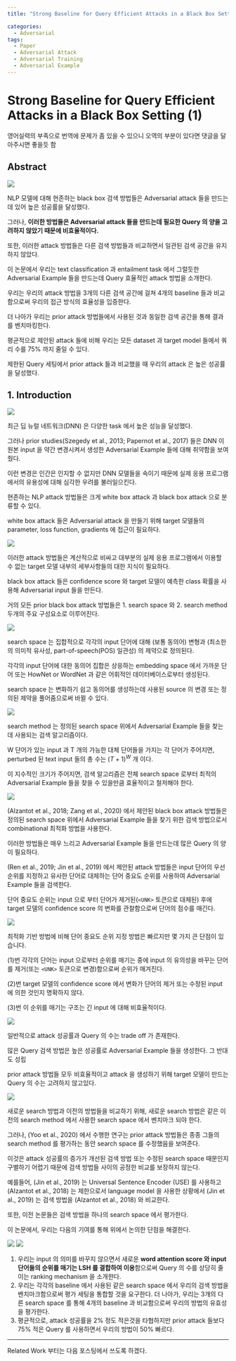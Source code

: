 ```yaml
---
title: "Strong Baseline for Query Efficient Attacks in a Black Box Setting (1)"

categories:
  - Adversarial
tags:
  - Paper
  - Adversarial Attack
  - Adversarial Training
  - Adversarial Example
---
```

  
# Strong Baseline for Query Efficient Attacks in a Black Box Setting (1)

영어실력의 부족으로 번역에 문제가 좀 있을 수 있으니 오역의 부분이 있다면 댓글을 달아주시면 좋을듯 함

## Abstract

![](../../../../assets/images/paper/adversarial/f5e81aca.png)

NLP 모델에 대해 현존하는 black box 검색 방법들은 Adversarial attack 들을 만드는데 있어 높은 성공률을 달성했다.

그러나, **이러한 방법들은 Adversarial attack 들을 만드는데 필요한 Query 의 양을 고려하지 않았기 때문에
비효율적이다.**

또한, 이러한 attack 방법들은 다른 검색 방법들과 비교하면서 일관된 검색 공간을 유지하지 않았다.

이 논문에서 우리는 text classification 과 entailment task 에서 그럴듯한 Adversarial Example 들을 만드는데
Query 효율적인 attack 방법을 소개한다.

우리는 우리의 attack 방법을 3개의 다른 검색 공간에 걸쳐 4개의 baseline 들과 비교함으로써 우리의 접근 방식의 효율성을 
입증한다.

더 나아가 우리는 prior attack 방법들에서 사용된 것과 동일한 검색 공간을 통해 결과를 벤치마킹한다.

평균적으로 제안된 attack 들에 비해 우리는 모든 dataset 과 target model 들에서 쿼리 수를 75% 까지 줄일 수 있다.

제한된 Query 세팅에서 prior attack 들과 비교했을 때 우리의 attack 은 높은 성공률을 달성했다.

## 1. Introduction

![](../../../../assets/images/paper/adversarial/1830d932.png)

최근 딥 뉴럴 네트워크(DNN) 은 다양한 task 에서 높은 성능을 달성했다.

그러나 prior studies(Szegedy et al., 2013; Papernot et al., 2017) 들은 DNN 이 원본 input 을 약간 변경시켜서 생성한
Adversarial Example 들에 대해 취약함을 보여줬다.

이런 변경은 인간은 인지할 수 없지만 DNN 모델들을 속이기 때문에 실제 응용 프로그램에서의 유용성에 대해 심각한 우려를 
불러일으킨다.

현존하는 NLP attack 방법들은 크게 white box attack 과 black box attack 으로 분류할 수 있다.

white box attack 들은 Adversarial attack 을 만들기 위해 target 모델들의 parameter, loss function, gradients 에 접근이
필요하다.

![](../../../../assets/images/paper/adversarial/e39df8e9.png)

이러한 attack 방법들은 계산적으로 비싸고 대부분의 실제 응용 프로그램에서 이용할 수 없는 target 모델 내부의 세부사항들의
대한 지식이 필요하다.

black box attack 들은 confidence score 와 target 모델이 예측한 class 확률을 사용해 Adversarial input 들을 만든다.

거의 모든 prior black box attack 방법들은 1. search space 와 2. search method 두개의 주요 구성요소로 이루어진다.

![](../../../../assets/images/paper/adversarial/dc7e5f04.png)

search space 는 집합적으로 각각의 input 단어에 대해 (보통 동의어) 변형과 (최소한의 의미적 유사성, 
part-of-speech(POS) 일관성) 의 제약으로 정의된다.

각각의 input 단어에 대한 동의어 집합은 상응하는 embedding space 에서 가까운 단어 또는 HowNet or WordNet 과 같은 
어휘적인 데이터베이스로부터 생성된다.

search space 는 변화하기 쉽고 동의어를 생성하는데 사용된 source 의 변경 또는 정의된 제약을 풀어줌으로써 바뀔 수 있다.

![](../../../../assets/images/paper/adversarial/ba811e94.png)

search method 는 정의된 search space 위에서 Adversarial Example 들을 찾는데 사용되는 검색 알고리즘이다.

W 단어가 있는 input 과 T 개의 가능한 대체 단어들을 가지는 각 단어가 주어지면, perturbed 된 text input 들의 총 수는
$(T+1)^W$ 개 이다.

이 지수적인 크기가 주어지면, 검색 알고리즘은 전체 search space 로부터 최적의 Adversarial Example 들을 찾을 수 
있을만큼 효율적이고 철저해야 한다.

![](../../../../assets/images/paper/adversarial/66414906.png)

(Alzantot et al., 2018; Zang et al., 2020) 에서 제안된 black box attack 방법들은 정의된 search space 위에서 
Adversarial Example 들을 찾기 위한 검색 방법으로서 combinational 최적화 방법을 사용한다.

이러한 방법들은 매우 느리고 Adversarial Example 들을 만드는데 많은 Query 의 양이 필요하다.

(Ren et al., 2019; Jin et al., 2019) 에서 제안된 attack 방법들은 input 단어의 우선 순위를 지정하고 
유사한 단어로 대체하는 단어 중요도 순위를 사용하여 Adversarial Example 들을 검색한다.

단어 중요도 순위는 input 으로 부터 단어가 제거된(`<UNK>` 토큰으로 대체된) 후에 target 모델의 confidence score 의
변화를 관찰함으로써 단어의 점수를 매긴다.

![](../../../../assets/images/paper/adversarial/5c798e05.png)

최적화 기반 방법에 비해 단어 중요도 순위 지정 방법은 빠르지만 몇 가지 큰 단점이 있습니다.

(1)번 각각의 단어는 input 으로부터 순위를 매기는 중에 input 의 유의성을 바꾸는 단어를 
제거(또는 `<UNK>` 토큰으로 변경)함으로써 순위가 매겨진다.

(2)번 target 모델의 confidence score 에서 변화가 단어의 제거 또는 수정된 input 에 의한 것인지 명확하지 않다.

(3)번 이 순위를 매기는 구조는 긴 input 에 대해 비효율적이다.

![](../../../../assets/images/paper/adversarial/ae3dd194.png)

일반적으로 attack 성공률과 Query 의 수는 trade off 가 존재한다.

많은 Query 검색 방법은 높은 성공률로 Adversarial Example 들을 생성한다. 그 반대도 성립

prior attack 방법들 모두 비효율적이고 attack 을 생성하기 위해 target 모델이 만드는 Query 의 수는 고려하지 않고있다.

![](../../../../assets/images/paper/adversarial/a1078ece.png)

새로운 search 방법과 이전의 방법들을 비교하기 위해, 새로운 search 방법은 같은 이전의 search method 에서 
사용한 search space 에서 벤치마크 되야 한다.

그러나, (Yoo et al., 2020) 에서 수행한 연구는 prior attack 방법들은 종종 그들의 search method 를 평가하는 동안 
search space 를 수정했음을 보여준다.

이것은 attack 성공률의 증가가 개선된 검색 방법 또는 수정된 search space 때문인지 구별하기 어렵기 때문에
검색 방법들 사이의 공정한 비교를 보장하지 않는다.

예를들어, (Jin et al., 2019) 는 Universal Sentence Encoder (USE) 를 사용하고 (Alzantot et al., 2018) 는 제한으로서 
language model 을 사용한 상황에서 (Jin et al., 2019) 는 검색 방법을 (Alzantot et al., 2018) 와 비교한다.

또한, 이전 논문들은 검색 방법을 하나의 search space 에서 평가한다.

이 논문에서, 우리는 다음의 기여를 통해 위에서 논의한 단점을 해결한다.

![](../../../../assets/images/paper/adversarial/8a10bdeb.png)
![](../../../../assets/images/paper/adversarial/3863128f.png)

1. 우리는 input 의 의미를 바꾸지 않으면서 새로운 **word attention score 와 input 단어들의 순위를 매기는 LSH 를 
결합하여 이용**함으로써 Query 의 수를 상당히 줄이는 ranking mechanism 을 소개한다. 
2. 우리는 각각의 baseline 에서 사용된 같은 search space 에서 우리의 검색 방법을 벤치마크함으로써 평가 세팅을 통합할
것을 요구한다. 더 나아가, 우리는 3개의 다른 search space 를 통해 4개의 baseline 과 비교함으로써 우리의 방법의 
유효성을 평가한다.
3. 평균적으로, attack 성공률을 2% 정도 적은것을 타협하지만 prior attack 들보다 75% 적은 Query 를 사용하면서 
우리의 방법이 50% 빠르다.

---

Related Work 부터는 다음 포스팅에서 쓰도록 하겠다.

 


